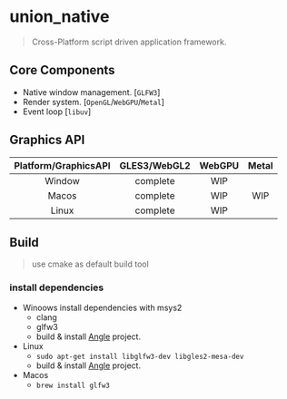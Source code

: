 union_native
==========

> Cross-Platform script driven application framework.

## Core Components
- Native window management. [`GLFW3`]
- Render system. [`OpenGL`/`WebGPU`/`Metal`]
- Event loop [`libuv`]

## Graphics API
|Platform/GraphicsAPI|GLES3/WebGL2|WebGPU|Metal|
|:---:|:---:|:---:|:---:|
|Window|complete|WIP|   |
|Macos|complete|WIP|WIP|
|Linux|complete|WIP|   |

## Build
> use cmake as default build tool
### install dependencies
- Winoows install dependencies with msys2 
    - clang
    - glfw3
    - build & install [Angle](https://chromium.googlesource.com/angle/angle) project.
- Linux
    - `sudo apt-get install libglfw3-dev libgles2-mesa-dev`
    - build & install [Angle](https://chromium.googlesource.com/angle/angle) project.
- Macos
    - `brew install glfw3`
